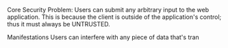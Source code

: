 Core Security Problem: Users can submit any arbitrary input to the web application.
  This is because the client is outside of the application's control; thus it must always be UNTRUSTED.

  Manifestations
    Users can interfere with any piece of data that's tran

